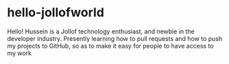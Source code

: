 # hello-jollofworld
Hello! Hussein is a Jollof technology enthusiast, and  newbie in the developer industry. Presently learning how to pull requests and how to push my projects to GitHub, so as to make it easy for people to have access to my work
